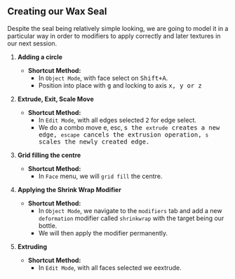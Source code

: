## Creating our Wax Seal

Despite the seal being relatively simple looking, we are going to model it in a particular way in order to modifiers to apply correctly and later textures in our next session.

1. **Adding a circle**  
   - **Shortcut Method:**  
     - In `Object Mode`, with face select on <kbd>Shift+A</kbd>.  
     - Position into place with <kbd>g</kbd> and locking to axis <kbd> x, y or z </kbd>

2. **Extrude, Exit, Scale Move**  
   - **Shortcut Method:**  
     - In `Edit Mode`, with all edges selected <kbd>2</kbd> for edge select.  
     - We do a combo move <kdb>e, esc, s<kbd> the `extrude` creates a new edge, `escape` cancels the extrusion operation, `s` scales the newly created edge.
     
3. **Grid filling the centre**  
   - **Shortcut Method:**  
     - In `Face` menu, we will `grid fill` the centre.  

4. **Applying the Shrink Wrap Modifier**  
   - **Shortcut Method:**  
     - In `Object Mode`, we navigate to the `modifiers` tab and add a new `deformation` modifier called `shrinkwrap` with the target being our bottle.
     - We will then apply the modifier permanently. 

5. **Extruding**  
   - **Shortcut Method:**  
     - In `Edit Mode`, with all faces selected we <kbd>e</kbd>extrude.  

